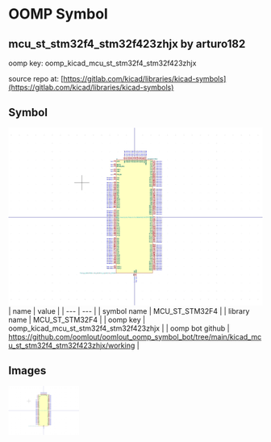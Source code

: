 # OOMP Symbol  
## mcu_st_stm32f4_stm32f423zhjx  by arturo182  
  
oomp key: oomp_kicad_mcu_st_stm32f4_stm32f423zhjx  
  
source repo at: [https://gitlab.com/kicad/libraries/kicad-symbols](https://gitlab.com/kicad/libraries/kicad-symbols)  
## Symbol  
  
[![working.png](working_600.png)](working.png)  
| name | value | 
| --- | --- | 
| symbol name | MCU_ST_STM32F4 | 
| library name | MCU_ST_STM32F4 | 
| oomp key | oomp_kicad_mcu_st_stm32f4_stm32f423zhjx | 
| oomp bot github | https://github.com/oomlout/oomlout_oomp_symbol_bot/tree/main/kicad_mcu_st_stm32f4_stm32f423zhjx/working | 
## Images  
  
[![working.png](working_140.png)](working.png)  
